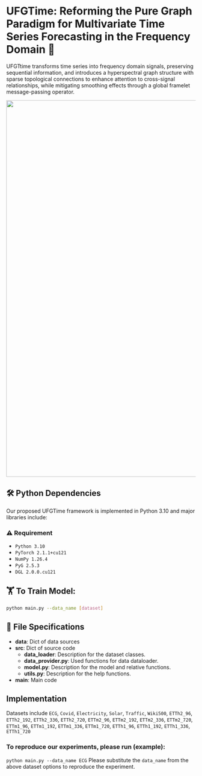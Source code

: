 
# UFGTime: Reforming the Pure Graph Paradigm for Multivariate Time Series Forecasting in the Frequency Domain :hugs: 

UFGTtime transforms time series into frequency domain signals, preserving sequential information, and introduces a hyperspectral graph structure with sparse topological connections to enhance attention to cross-signal relationships, while mitigating smoothing effects through a global framelet message-passing operator.
<p>
  <img src="./flowchart.jpg" width="1000">
  <br />
</p>

## :hammer_and_wrench: Python Dependencies

Our proposed UFGTime framework is implemented in Python 3.10 and major libraries include:

### :warning: Requirement

- <code>Python 3.10</code>
- <code>PyTorch 2.1.1+cu121</code>
- <code>NumPy 1.26.4</code>
- <code>PyG 2.5.3</code>
- <code>DGL 2.0.0.cu121</code>

## 	:weight_lifting: To Train Model:

```bash
python main.py --data_name [dataset]
```

## :open_file_folder: File Specifications

- **data**: Dict of data sources
- **src**: Dict of source code
  - **data_loader**: Description for the dataset classes.
  - **data_provider.py**: Used functions for data dataloader.
  - **model.py**: Description for the model and relative functions.
  - **utils.py**: Description for the help functions.
- **main**: Main code

## Implementation
Datasets include `ECG`, `Covid`, `Electricity`, `Solar`, `Traffic`, `Wiki500`, `ETTh2_96`, `ETTh2_192`, `ETTh2_336`, `ETTh2_720`, `ETTm2_96`, `ETTm2_192`, `ETTm2_336`, `ETTm2_720`, `ETTm1_96`, `ETTm1_192`, `ETTm1_336`, `ETTm1_720`, `ETTh1_96`, `ETTh1_192`, `ETTh1_336`, `ETTh1_720`
### To reproduce our experiments, please run (example):
`python main.py --data_name ECG` 
Please substitute the `data_name` from the above dataset options to reproduce the experiment.
